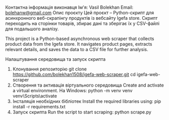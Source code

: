 Контактна інформація виконавця
Ім'я: Vasil Bolekhan
Email: bolehanw@gmail.com
Опис проєкту
Цей проєкт – Python-скрипт для асинхронного веб-скрапінгу продуктів із вебсайту Igefa store. Скрипт переходить на сторінки товарів, збирає дані та зберігає їх у CSV-файлі для подальшого аналізу.

This project is a Python-based asynchronous web scraper that collects product data from the Igefa store. It navigates product pages, extracts relevant details, and saves the data to a CSV file for further analysis.

Налаштування середовища та запуск скрипта
1. Клонування репозиторію
git clone https://github.com/bolekhan1508/igefa-web-scraper.git
cd igefa-web-scraper
2. Створення та активація віртуального середовища
Create and activate a virtual environment.
На Windows:
python -m venv venv
venv\Scripts\activate
3. Інсталяція необхідних бібліотек
Install the required libraries using:
pip install -r requirements.txt
4. Запуск скрипта
Run the script to start scraping:
python scrape.py
